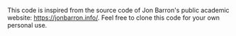 This code is inspired from the source code of Jon Barron's public academic website: https://jonbarron.info/. Feel free to clone this code for your own personal use.
